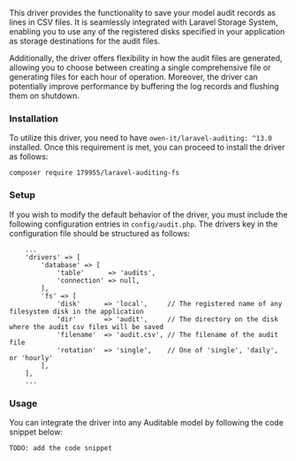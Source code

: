 This driver provides the functionality to save your model audit records as lines in CSV files. It is seamlessly integrated 
with Laravel Storage System, enabling you to use any of the registered disks specified in your application as storage 
destinations for the audit files. 

Additionally, the driver offers flexibility in how the audit files are generated, allowing you to choose between creating 
a single comprehensive file or generating files for each hour of operation. Moreover, the driver can potentially improve 
performance by buffering the log records and flushing them on shutdown.

### Installation

To utilize this driver, you need to have `owen-it/laravel-auditing: ^13.0` installed. Once this requirement is met, you 
can proceed to install the driver as follows:

```
composer require 179955/laravel-auditing-fs
```

### Setup

If you wish to modify the default behavior of the driver, you must include the following configuration entries in 
`config/audit.php`. The drivers key in the configuration file should be structured as follows:

```
    ...
    'drivers' => [
        'database' => [
            'table'      => 'audits',
            'connection' => null,
        ],
        'fs' => [
            'disk'      => 'local',     // The registered name of any filesystem disk in the application
            'dir'       => 'audit',     // The directory on the disk where the audit csv files will be saved
            'filename'  => 'audit.csv', // The filename of the audit file
            'rotation'  => 'single',    // One of 'single', 'daily', or 'hourly'
        ],
    ],
    ...
```

### Usage

You can integrate the driver into any Auditable model by following the code snippet below:

```
TODO: add the code snippet
```
